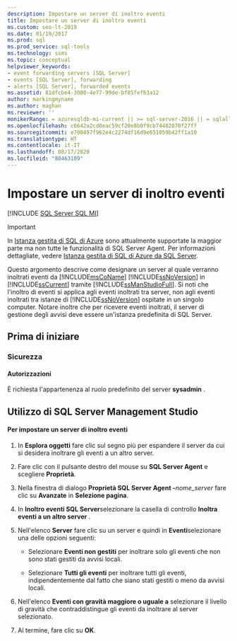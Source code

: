```yaml
---
description: Impostare un server di inoltro eventi
title: Impostare un server di inoltro eventi
ms.custom: seo-lt-2019
ms.date: 01/19/2017
ms.prod: sql
ms.prod_service: sql-tools
ms.technology: ssms
ms.topic: conceptual
helpviewer_keywords:
- event forwarding servers [SQL Server]
- events [SQL Server], forwarding
- alerts [SQL Server], forwarded events
ms.assetid: 81dfcbe4-3000-4e77-99de-bf85fef63a12
author: markingmyname
ms.author: maghan
ms.reviewer: ''
monikerRange: = azuresqldb-mi-current || >= sql-server-2016 || = sqlallproducts-allversions
ms.openlocfilehash: c6642a2cd8eac59cf20e8b0f9cb74482870f27ff
ms.sourcegitcommit: e700497f962e4c2274df16d9e651059b42ff1a10
ms.translationtype: HT
ms.contentlocale: it-IT
ms.lasthandoff: 08/17/2020
ms.locfileid: "88463109"
---
```

# <a name="designate-an-events-forwarding-server"></a>Impostare un server di inoltro eventi
[!INCLUDE [SQL Server SQL MI](../../includes/applies-to-version/sql-asdbmi.md)]

> [!IMPORTANT]  
> In [Istanza gestita di SQL di Azure](https://docs.microsoft.com/azure/azure-sql/managed-instance/sql-managed-instance-paas-overview) sono attualmente supportate la maggior parte ma non tutte le funzionalità di SQL Server Agent. Per informazioni dettagliate, vedere [Istanza gestita di SQL di Azure da SQL Server](https://docs.microsoft.com/azure/sql-database/sql-database-managed-instance-transact-sql-information#sql-server-agent).

Questo argomento descrive come designare un server al quale verranno inoltrati eventi da [!INCLUDE[msCoName](../../includes/msconame_md.md)] [!INCLUDE[ssNoVersion](../../includes/ssnoversion-md.md)] in [!INCLUDE[ssCurrent](../../includes/sscurrent-md.md)] tramite [!INCLUDE[ssManStudioFull](../../includes/ssmanstudiofull-md.md)]. Si noti che l'inoltro di eventi si applica agli eventi inoltrati tra server, non agli eventi inoltrati tra istanze di [!INCLUDE[ssNoVersion](../../includes/ssnoversion-md.md)] ospitate in un singolo computer. Notare inoltre che per ricevere eventi inoltrati, il server di gestione degli avvisi deve essere un'istanza predefinita di SQL Server.  
  
## <a name="before-you-begin"></a><a name="BeforeYouBegin"></a>Prima di iniziare  
  
### <a name="security"></a><a name="Security"></a>Sicurezza  
  
#### <a name="permissions"></a><a name="Permissions"></a>Autorizzazioni  
È richiesta l'appartenenza al ruolo predefinito del server **sysadmin** .  
  
## <a name="using-sql-server-management-studio"></a><a name="SSMSProcedure"></a>Utilizzo di SQL Server Management Studio  
  
#### <a name="to-designate-an-events-forwarding-server"></a>Per impostare un server di inoltro eventi  
  
1.  In **Esplora oggetti** fare clic sul segno più per espandere il server da cui si desidera inoltrare gli eventi a un altro server.  
  
2.  Fare clic con il pulsante destro del mouse su **SQL Server Agent** e scegliere **Proprietà**.  
  
3.  Nella finestra di dialogo **Proprietà SQL Server Agent -**_nome_server_ fare clic su **Avanzate** in **Selezione pagina**.  
  
4.  In **Inoltro eventi SQL Server**selezionare la casella di controllo **Inoltra eventi a un altro server** .  
  
5.  Nell'elenco **Server** fare clic su un server e quindi in **Eventi**selezionare una delle opzioni seguenti:  
  
    -   Selezionare **Eventi non gestiti** per inoltrare solo gli eventi che non sono stati gestiti da avvisi locali.  
  
    -   Selezionare **Tutti gli eventi** per inoltrare tutti gli eventi, indipendentemente dal fatto che siano stati gestiti o meno da avvisi locali.  
  
6.  Nell'elenco **Eventi con gravità maggiore o uguale a** selezionare il livello di gravità che contraddistingue gli eventi da inoltrare al server selezionato.  
  
7.  Al termine, fare clic su **OK**.  
  
